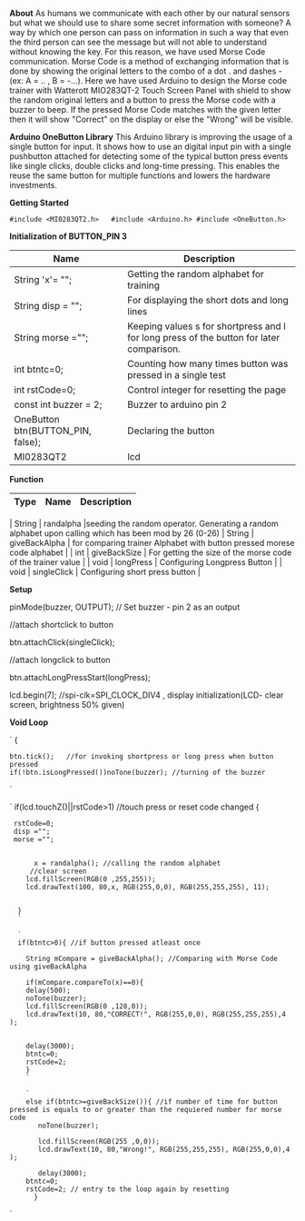 **About**
As humans we communicate with each other by our natural sensors but what we should use to share some secret information with someone? A way by which one person can pass on information in such a way that even the third person can see the message but will not able to understand without knowing the key. For this reason, we have used Morse Code communication. Morse Code is a method of exchanging information that is done by showing the original letters to the combo of a dot . and dashes - (ex: A = .. , B = -...). Here we have used Arduino to design the Morse code trainer with Watterott MIO283QT-2 Touch Screen Panel with shield to show the random original letters and a button to press the Morse code with a buzzer to beep. If the pressed Morse Code matches with the given letter then it will show "Correct" on the display or else the "Wrong" will be visible.

**Arduino OneButton Library**
This Arduino library is improving the usage of a single button for input. It shows how to use an digital input pin with a single pushbutton attached for detecting some of the typical button press events like single clicks, double clicks and long-time pressing. This enables the reuse the same button for multiple functions and lowers the hardware investments.

**Getting Started**

`
#include <MI0283QT2.h>  
#include <Arduino.h>
#include <OneButton.h>
`

**Initialization of BUTTON_PIN 3**

| Name | Description |
| ------ | ------ |
| String 'x'= ""; | Getting the random alphabet for training |
| String disp = ""; | For displaying the short dots and long lines  |
| String morse ="";  | Keeping values s for shortpress and l for long press of the button for later comparison. |
| int btntc=0; | Counting how many times button was pressed in a single test
| int rstCode=0; | Control integer for resetting the page |
| const int buzzer = 2; | Buzzer to arduino pin 2 | 
| OneButton btn(BUTTON_PIN, false); | Declaring the button |
| MI0283QT2 | lcd | Declare only one display (MI0283QT2 Adapter v1) | 

**Function**

| Type | Name | Description |
| ------ | ------ | ------ |

| String | randalpha |seeding the random operator. Generating a random alphabet upon calling which has been mod by 26 (0-26)
| String | giveBackAlpha | for comparing trainer Alphabet with button pressed morese code alphabet |
| int | giveBackSize | For getting the size of the morse code of the trainer value |
| void | longPress | Configuring Longpress Button |
| void  | singleClick | Configuring short press button |

**Setup**

pinMode(buzzer, OUTPUT); // Set buzzer - pin 2 as an output

//attach shortclick to button

btn.attachClick(singleClick); 

//attach longclick to button

btn.attachLongPressStart(longPress); 

lcd.begin(7); //spi-clk=SPI_CLOCK_DIV4 , display initialization(LCD- clear screen, brightness 50% given)

**Void Loop**

`
{


    btn.tick();   //for invoking shortpress or long press when button pressed
    if(!btn.isLongPressed())noTone(buzzer); //turning of the buzzer
    
`
    

`
if(lcd.touchZ()||rstCode>1) //touch press or reset code changed
  {
   
  
     rstCode=0;
     disp ="";
     morse ="";
    
       
          x = randalpha(); //calling the random alphabet
         //clear screen
        lcd.fillScreen(RGB(0 ,255,255));
        lcd.drawText(100, 80,x, RGB(255,0,0), RGB(255,255,255), 11);

      
      }
      `
      
      `
      if(btntc>0){ //if button pressed atleast once

        String mCompare = giveBackAlpha(); //Comparing with Morse Code using giveBackAlpha 
        
        if(mCompare.compareTo(x)==0){
        delay(500);
        noTone(buzzer);
        lcd.fillScreen(RGB(0 ,128,0));
        lcd.drawText(10, 80,"CORRECT!", RGB(255,0,0), RGB(255,255,255),4 );
        

        delay(3000);
        btntc=0;
        rstCode=2;
        }
        `
        
        `
        else if(btntc>=giveBackSize()){ //if number of time for button pressed is equals to or greater than the requiered number for morse code
           noTone(buzzer);

           lcd.fillScreen(RGB(255 ,0,0));
           lcd.drawText(10, 80,"Wrong!", RGB(255,255,255), RGB(255,0,0),4 );
          
           delay(3000);
        btntc=0;
        rstCode=2; // entry to the loop again by resetting 
          }
          
`














